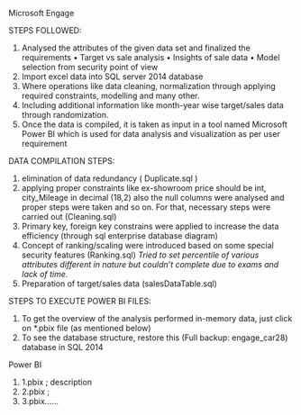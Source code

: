Microsoft Engage 

STEPS FOLLOWED:
1.	Analysed the attributes of the given data set and finalized the requirements 
    •	Target vs sale analysis
    •	Insights of sale data
    •	Model selection from security point of view
2.	Import excel data into SQL server 2014 database
3.	Where operations like data cleaning, normalization through applying required constraints, modelling and many other.
4.	Including additional information like month-year wise target/sales data through randomization.
5.	Once the data is compiled, it is taken as input in a tool named Microsoft Power BI which is used for data analysis and visualization as per user requirement

DATA COMPILATION STEPS:
1.	elimination of data redundancy ( Duplicate.sql )
2.	applying proper constraints like ex-showroom price should be int, city_Mileage in decimal (18,2) also the null columns were analysed and proper steps were taken and so on. For that, necessary steps were carried out (Cleaning.sql)
3.	Primary key, foreign key constrains were applied to increase the data efficiency (through sql enterprise database diagram)
4.	Concept of ranking/scaling were introduced based on some special security features (Ranking.sql)
*Tried to set percentile of various attributes different in nature but couldn’t complete due to exams and lack of time.*
5.	Preparation of target/sales data (salesDataTable.sql)

STEPS TO EXECUTE POWER BI FILES:
1.	To get the overview of the analysis performed in-memory data, just click on *.pbix file (as mentioned below) 
2.	To see the database structure, restore this (Full backup: engage_car28) database in SQL 2014

Power BI
1) 1.pbix ; description
2) 2.pbix ;
3) 3.pbix......

